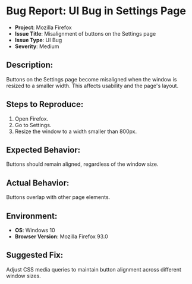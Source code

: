 
# Bug Report: UI Bug in Settings Page

- **Project**: Mozilla Firefox
- **Issue Title**: Misalignment of buttons on the Settings page
- **Issue Type**: UI Bug
- **Severity**: Medium

## Description:
Buttons on the Settings page become misaligned when the window is resized to a smaller width. This affects usability and the page's layout.

## Steps to Reproduce:
1. Open Firefox.
2. Go to Settings.
3. Resize the window to a width smaller than 800px.

## Expected Behavior:
Buttons should remain aligned, regardless of the window size.

## Actual Behavior:
Buttons overlap with other page elements.

## Environment:
- **OS**: Windows 10
- **Browser Version**: Mozilla Firefox 93.0

## Suggested Fix:
Adjust CSS media queries to maintain button alignment across different window sizes.
